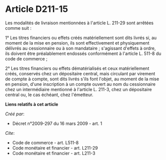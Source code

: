 # Article D211-15

Les modalités de livraison mentionnées à l'article L. 211-29 sont arrêtées comme suit : 

1° Les titres financiers ou effets créés matériellement sont dits livrés si, au moment de la mise en pension, ils sont
effectivement et physiquement délivrés au cessionnaire ou à son mandataire ; s'agissant d'effets à ordre, ils doivent être
préalablement endossés conformément à l'article L. 511-8 du code de commerce ; 

2° Les titres financiers ou effets dématérialisés et ceux matériellement créés, conservés chez un dépositaire central, mais
circulant par virement de compte à compte, sont dits livrés s'ils font l'objet, au moment de la mise en pension, d'une
inscription à un compte ouvert au nom du cessionnaire chez un intermédiaire mentionné à l'article L. 211-3, chez un
dépositaire central ou, le cas échéant, chez l'émetteur.

**Liens relatifs à cet article**

_Créé par_:

  - Décret n°2009-297 du 16 mars 2009 - art. 1

_Cite_:

  - Code de commerce - art. L511-8
  - Code monétaire et financier - art. L211-29
  - Code monétaire et financier - art. L211-3
